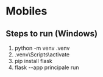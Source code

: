 # Mobiles

## Steps to run (Windows)

1. python -m venv .venv
2. .venv\Scripts\activate
3. pip install flask
4. flask --app principale run